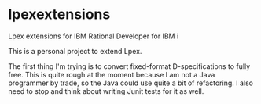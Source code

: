 # lpexextensions
Lpex extensions for IBM Rational Developer for IBM i

This is a personal project to extend Lpex.

The first thing I'm trying is to convert fixed-format D-specifications to fully free.
This is quite rough at the moment because I am not a Java programmer by trade, 
so the Java could use quite a bit of refactoring.  I also need to stop and think
about writing Junit tests for it as well.
